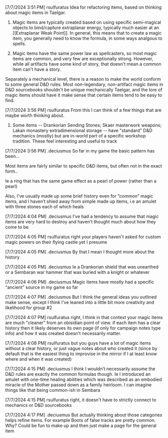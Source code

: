 


[7/7/2024 3:51 PM] rsulfuratus
Idea for refactoring items, based on thinking about magic items in Taelgar.

1) Magic items are typically created based on using specific semi-magical objects to bind/capture extraplanar energy, typically much easier at an [[Extraplanar Weak Point]]. In general, this means that to create a magic item, you generally need to know the formula, in some ways analgous to spells.

2) Magic items have the same power law as spellcasters, so most magic items are common, and very few are exceptionally strong. However, while all artifacts have some kind of story, that doesn't mean a common item can't have a story. 

Separately a mechanical level, there is a reason to make the world conform to some general D&D rules. Most non-legendary, non-artifact magic items in D&D sourcebooks shouldn't be unique mechanically Taelgar, and the lore of magic items should have it make sense that certain items tend to be easy to find.


[7/7/2024 3:56 PM] rsulfuratus
From this I can think of a few things that are maybe worth thinking about.

1) Some items -- Drankorian Sending Stones; Skaer masterwork weapons; Lakan monastery extradimensional storage -- have "standard" D&D mechanics (mostly) but are in-world part of a specific workshop tradition. These feel interesting and useful to track



[7/7/2024 3:56 PM] .deciusmus
So far in my game the basic pattern has been… 

Most items are fairly similar to specific D&D items, but often not in the exact form..

Ie a ring that has the same game effect as a pearl of power (rather than a pearl)

Also, I’ve usually made up some brief history even for “common” magic items, and I haven’t shied away from simple made up items, i.e an amulet with three stones each of which heals



[7/7/2024 4:04 PM] .deciusmus
I’ve had a tendency to assume that magic items are very hard to destroy and haven’t thought much about how they come to be


[7/7/2024 4:05 PM] rsulfuratus
right your players haven't asked for custom magic powers on their flying castle yet I presume


[7/7/2024 4:05 PM] .deciusmus
By that I mean I thought more about the history


[7/7/2024 4:05 PM] .deciusmus
Ie a Drankorian shield that was unearthed or a Sembaran war hammer that was buried with a knight or whatever


[7/7/2024 4:06 PM] .deciusmus
Magic items have mostly had a specific “ancient” source in my game so far


[7/7/2024 4:07 PM] .deciusmus
But I think the general ideas you outlined make sense, except I think I’ve leaned into a little bit more creativity and likelihood for group #2


[7/7/2024 4:07 PM] rsulfuratus
right, I think in that context your magic items are much "cleaner" from an obisidian point of view. if each item has a clear history then it likely deserves its own page (if only for campaign notes type info) and how it was created doesn't necessarily matter.


[7/7/2024 4:08 PM] rsulfuratus
but you guys have a lot of magic items without a clear history, or just vague notes about who created it (since by default that is the easiest thing to improvise in the mirror if I at least know where and when it was created)

[7/7/2024 4:15 PM] .deciusmus
I think I wouldn’t necessarily assume the D&D rules are exactly the common formulas though. Ie I introduced an amulet with one-time healing abilities which was described as an embodied miracle of the Mother passed down as a family heirloom. I can imagine things like that being common-ish in Sembara


[7/7/2024 4:15 PM] rsulfuratus
right, it doesn't have to strictly connect to mechanics or D&D sourcebooks


[7/7/2024 4:17 PM] .deciusmus
But actually thinking about those categories helps refine items. For example
Boots of false tracks are pretty common. Why? Could be fun to make up and then just make a page for the general item
